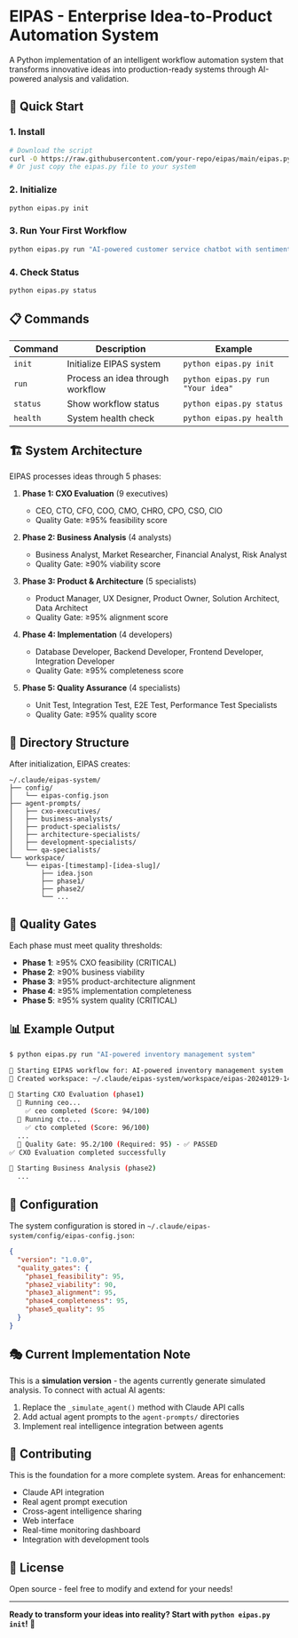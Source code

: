 # EIPAS - Enterprise Idea-to-Product Automation System

A Python implementation of an intelligent workflow automation system that transforms innovative ideas into production-ready systems through AI-powered analysis and validation.

## 🚀 Quick Start

### 1. Install
```bash
# Download the script
curl -O https://raw.githubusercontent.com/your-repo/eipas/main/eipas.py
# Or just copy the eipas.py file to your system
```

### 2. Initialize
```bash
python eipas.py init
```

### 3. Run Your First Workflow
```bash
python eipas.py run "AI-powered customer service chatbot with sentiment analysis"
```

### 4. Check Status
```bash
python eipas.py status
```

## 📋 Commands

| Command | Description | Example |
|---------|-------------|---------|
| `init` | Initialize EIPAS system | `python eipas.py init` |
| `run` | Process an idea through workflow | `python eipas.py run "Your idea"` |
| `status` | Show workflow status | `python eipas.py status` |
| `health` | System health check | `python eipas.py health` |

## 🏗️ System Architecture

EIPAS processes ideas through 5 phases:

1. **Phase 1: CXO Evaluation** (9 executives)
   - CEO, CTO, CFO, COO, CMO, CHRO, CPO, CSO, CIO
   - Quality Gate: ≥95% feasibility score

2. **Phase 2: Business Analysis** (4 analysts)
   - Business Analyst, Market Researcher, Financial Analyst, Risk Analyst
   - Quality Gate: ≥90% viability score

3. **Phase 3: Product & Architecture** (5 specialists)
   - Product Manager, UX Designer, Product Owner, Solution Architect, Data Architect
   - Quality Gate: ≥95% alignment score

4. **Phase 4: Implementation** (4 developers)
   - Database Developer, Backend Developer, Frontend Developer, Integration Developer
   - Quality Gate: ≥95% completeness score

5. **Phase 5: Quality Assurance** (4 specialists)
   - Unit Test, Integration Test, E2E Test, Performance Test Specialists
   - Quality Gate: ≥95% quality score

## 📁 Directory Structure

After initialization, EIPAS creates:

```
~/.claude/eipas-system/
├── config/
│   └── eipas-config.json
├── agent-prompts/
│   ├── cxo-executives/
│   ├── business-analysts/
│   ├── product-specialists/
│   ├── architecture-specialists/
│   ├── development-specialists/
│   └── qa-specialists/
└── workspace/
    └── eipas-[timestamp]-[idea-slug]/
        ├── idea.json
        ├── phase1/
        ├── phase2/
        └── ...
```

## 🎯 Quality Gates

Each phase must meet quality thresholds:

- **Phase 1**: ≥95% CXO feasibility (CRITICAL)
- **Phase 2**: ≥90% business viability
- **Phase 3**: ≥95% product-architecture alignment
- **Phase 4**: ≥95% implementation completeness
- **Phase 5**: ≥95% system quality (CRITICAL)

## 📊 Example Output

```bash
$ python eipas.py run "AI-powered inventory management system"

🚀 Starting EIPAS workflow for: AI-powered inventory management system
📁 Created workspace: ~/.claude/eipas-system/workspace/eipas-20240129-143022-ai-powered-inventory

🔄 Starting CXO Evaluation (phase1)
  🤖 Running ceo...
    ✅ ceo completed (Score: 94/100)
  🤖 Running cto...
    ✅ cto completed (Score: 96/100)
  ...
  🎯 Quality Gate: 95.2/100 (Required: 95) - ✅ PASSED
✅ CXO Evaluation completed successfully

🔄 Starting Business Analysis (phase2)
  ...
```

## 🔧 Configuration

The system configuration is stored in `~/.claude/eipas-system/config/eipas-config.json`:

```json
{
  "version": "1.0.0",
  "quality_gates": {
    "phase1_feasibility": 95,
    "phase2_viability": 90,
    "phase3_alignment": 95,
    "phase4_completeness": 95,
    "phase5_quality": 95
  }
}
```

## 🎭 Current Implementation Note

This is a **simulation version** - the agents currently generate simulated analysis. To connect with actual AI agents:

1. Replace the `_simulate_agent()` method with Claude API calls
2. Add actual agent prompts to the `agent-prompts/` directories
3. Implement real intelligence integration between agents

## 🤝 Contributing

This is the foundation for a more complete system. Areas for enhancement:

- Claude API integration
- Real agent prompt execution
- Cross-agent intelligence sharing
- Web interface
- Real-time monitoring dashboard
- Integration with development tools

## 📜 License

Open source - feel free to modify and extend for your needs!

---

**Ready to transform your ideas into reality? Start with `python eipas.py init`!** 🚀